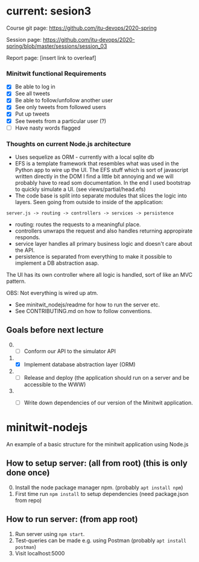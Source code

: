 # current: sesion3

Course git page: https://github.com/itu-devops/2020-spring

Session page: https://github.com/itu-devops/2020-spring/blob/master/sessions/session_03

Report page: [insert link to overleaf]

### Minitwit functional Requirements
- [x] Be able to log in
- [x] See all tweets
- [x] Be able to follow/unfollow another user
- [x] See only tweets from followed users
- [x] Put up tweets
- [x] See tweets from a particular user (?)
- [ ] Have nasty words flagged

### Thoughts on current Node.js architecture
- Uses sequelize as ORM - currently with a local sqlite db
- EFS is a template framework that resembles what was used in the Python app to wire up the UI. 
	The EFS stuff which is sort of javascript written directly in the DOM I find a little bit annoying and we 
	will probably have to read som documentation. In the end I used bootstrap to quickly simulate a UI. 
	(see views/partial/head.efs)
- The code base is split into separate modules that slices the logic into layers.
Seen going from outside to inside of the application:

`server.js -> routing -> controllers -> services -> persistence`

- routing: routes the requests to a meaningful place.
- controllers unwraps the request and also handles returning appropirate responds.
- service layer handles all primary business logic and doesn't care about the API.
- persistence is separated from everything to make it possible to implement a DB abstraction asap.

The UI has its own controller where all logic is handled, sort of like an MVC pattern.

OBS: Not everything is wired up atm.

- See minitwit_nodejs/readme for how to run the server etc.
- See CONTRIBUTING.md on how to follow conventions.

## Goals before next lecture
0) - [ ] Conform our API to the simulator API
1) - [x] Implement database abstraction layer (ORM)
2) - [ ] Release and deploy (the application should run on a server and be accessible to the WWW)
3) - [ ] Write down dependencies of our version of the Minitwit application.


# minitwit-nodejs
An example of a basic structure for the minitwit application using Node.js

## How to setup server: (all from root) (this is only done once)
0. Install the node package manager npm. (probably `apt install npm`)
1. First time run `npm install` to setup dependencies (need package.json from repo)

## How to run server: (from app root)
1. Run server using `npm start`.
2. Test-queries can be made e.g. using Postman (probably `apt install postman`)
3. Visit localhost:5000
